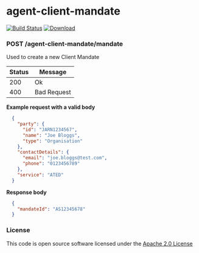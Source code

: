 # agent-client-mandate

[![Build Status](https://travis-ci.org/hmrc/agent-client-mandate.svg)](https://travis-ci.org/hmrc/agent-client-mandate) [ ![Download](https://api.bintray.com/packages/hmrc/releases/agent-client-mandate/images/download.svg) ](https://bintray.com/hmrc/releases/agent-client-mandate/_latestVersion)

### POST /agent-client-mandate/mandate

Used to create a new Client Mandate

| Status | Message     |
|--------|-------------|
| 200    | Ok          |
| 400    | Bad Request |

**Example request with a valid body**

```json
  {
    "party": {
      "id": "JARN1234567",
      "name": "Joe Bloggs",
      "type": "Organisation"
    },
    "contactDetails": {
      "email": "joe.bloggs@test.com",
      "phone": "0123456789"
    },
    "service": "ATED"
  }
```

**Response body**

```json
  {
    "mandateId": "AS12345678"
  }
```


### License

This code is open source software licensed under the [Apache 2.0 License]("http://www.apache.org/licenses/LICENSE-2.0.html")
